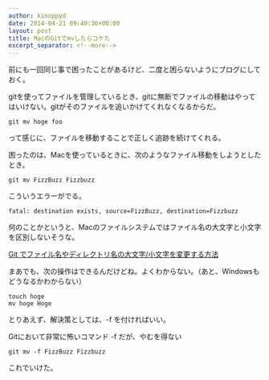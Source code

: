 ```yaml
---
author: kinoppyd
date: 2014-04-21 09:49:36+00:00
layout: post
title: MacのGitでmvしたらコケた
excerpt_separator: <!--more-->
---
```


前にも一回同じ事で困ったことがあるけど、二度と困らないようにブログにしておく。

gitを使ってファイルを管理しているとき、gitに無断でファイルの移動はやってはいけない。gitがそのファイルを追いかけてくれなくなるからだ。

```shell-session
git mv hoge foo
```

って感じに、ファイルを移動することで正しく追跡を続けてくれる。

困ったのは、Macを使っているときに、次のようなファイル移動をしようとしたとき。

```shell-session
git mv FizzBuzz Fizzbuzz
```

こういうエラーがでる。

<!--more-->

```
fatal: destination exists, source=FizzBuzz, destination=Fizzbuzz
```

何のことかというと、Macのファイルシステムではファイル名の大文字と小文字を区別しないそうな。

[Git でファイル名やディレクトリ名の大文字/小文字を変更する方法](http://www.msng.info/archives/2012/10/git-how-to-change-cases.php)

まあでも、次の操作はできるんだけどね。よくわからない。（あと、Windowsもどうなるかわからない）

```shell-session
touch hoge
mv hoge Hoge
```

とりあえず、解決策としては、-f を付ければいい。

Gitにおいて非常に怖いコマンド -f だが、やむを得ない

```shell-session
git mv -f FizzBuzz Fizzbuzz
```

これでいけた。
